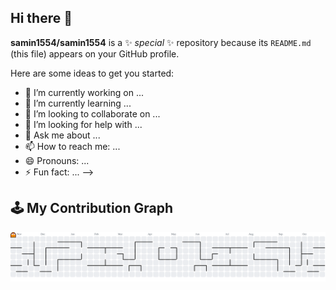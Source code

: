 ## Hi there 👋

**samin1554/samin1554** is a ✨ _special_ ✨ repository because its `README.md` (this file) appears on your GitHub profile.

Here are some ideas to get you started:

- 🔭 I’m currently working on ...
- 🌱 I’m currently learning ...
- 👯 I’m looking to collaborate on ...
- 🤔 I’m looking for help with ...
- 💬 Ask me about ...
- 📫 How to reach me: ...
- 😄 Pronouns: ...
- ⚡ Fun fact: ...
-->


## 🕹️ My Contribution Graph

<picture>
  <source media="(prefers-color-scheme: dark)" srcset="https://raw.githubusercontent.com/samin1554/samin1554/output/pacman-contribution-graph-dark.svg">
  <source media="(prefers-color-scheme: light)" srcset="https://raw.githubusercontent.com/samin1554/samin1554/output/pacman-contribution-graph.svg">
  <img alt="Pac-Man contribution graph" src="https://raw.githubusercontent.com/samin1554/samin1554/output/pacman-contribution-graph.svg">
</picture>
